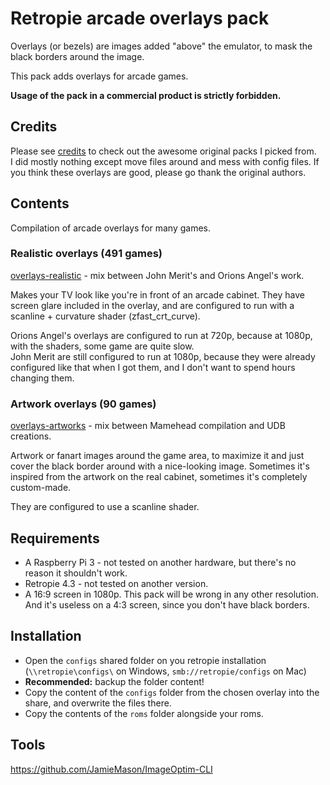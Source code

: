 # Retropie arcade overlays pack

Overlays (or bezels) are images added "above" the emulator, to mask the black borders around the image.

This pack adds overlays for arcade games.

**Usage of the pack in a commercial product is strictly forbidden.**

## Credits

Please see [credits](CREDITS.md) to check out the awesome original packs I picked from.  
I did mostly nothing except move files around and mess with config files. If you think these overlays are good, please go thank the original authors.

## Contents

Compilation of arcade overlays for many games.

### Realistic overlays (491 games)

[overlays-realistic](overlays-realistic/) - mix between John Merit's and Orions Angel's work.

Makes your TV look like you're in front of an arcade cabinet. They have screen glare included in the overlay, and are configured to run with a scanline + curvature shader (zfast_crt_curve).

Orions Angel's overlays are configured to run at 720p, because at 1080p, with the shaders, some game are quite slow.  
John Merit are still configured to run at 1080p, because they were already configured like that when I got them, and I don't want to spend hours changing them.

### Artwork overlays (90 games)

[overlays-artworks](overlays-artworks/) - mix between Mamehead compilation and UDB creations.

Artwork or fanart images around the game area, to maximize it and just cover the black border around with a nice-looking image. Sometimes it's inspired from the artwork on the real cabinet, sometimes it's completely custom-made.

They are configured to use a scanline shader.

## Requirements

- A Raspberry Pi 3 - not tested on another hardware, but there's no reason it shouldn't work.
- Retropie 4.3 - not tested on another version.
- A 16:9 screen in 1080p. This pack will be wrong in any other resolution. And it's useless on a 4:3 screen, since you don't have black borders.

## Installation

- Open the `configs` shared folder on you retropie installation (`\\retropie\configs\` on Windows, `smb://retropie/configs` on Mac)
- **Recommended:** backup the folder content!
- Copy the content of the `configs` folder from the chosen overlay into the share, and overwrite the files there.
- Copy the contents of the `roms` folder alongside your roms.

## Tools

https://github.com/JamieMason/ImageOptim-CLI